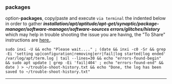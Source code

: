 ### packages
option-**packages**, 
copy/paste and execute `via terminal` the indented below in order to gather **_installation/apt/aptitude/apt-get/synaptic/package-manager/software-manager/software-sources errors/glitches/history_** which may help in trouble shooting the issue you are having, the "To Share" instructions are [here.](https://github.com/two-dogs/the-kennel/wiki/trouble-shoot-history#to-share).

`sudo inxi -U && echo "Please wait...." ; (date && inxi -c0 -Sr && grep -Ei 'setting up|configuration|removing|err|fail|log started|log ended' /var/log/apt/term.log | tail --lines=30 && echo "errors-found-begin" && sudo apt update | grep -Ei 'fail|404' ; echo "errors-found-end" && date ) > ~/trouble-shoot-history.txt && echo "Done, the log has been saved to ~/trouble-shoot-history.txt"`
***
